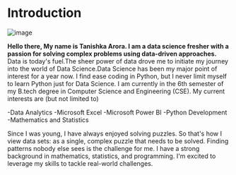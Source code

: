 # Introduction
                   
![image](https://github.com/Tanishka-Arora/Introduction/assets/119075273/ef580a3a-cb0a-4249-90b1-d399afa67977)



**Hello there,
My name is Tanishka Arora.
I am a  data science fresher with a passion for solving complex 
problems using data-driven approaches.**
Data is today's fuel.The sheer power of data drove me to initiate
my journey into the world of Data Science.Data Science has been my
major point of interest for a year now. I find ease coding in Python,
but I never limit myself to learn Python just for Data Science.
I am currently in the 6th semester of my B.tech degree in
Computer Science and Engineering (CSE).
My current interests are (but not limited to)

-Data Analytics 
-Microsoft Excel
-Microsoft Power BI
-Python Development
-Mathematics and Statistics 

 Since I was young, I have always enjoyed solving puzzles. So that's how I view data sets: as a single, complex puzzle that needs to be solved. Finding patterns nobody else sees is the challenge for me. I have a strong background in mathematics, statistics, and programming.  I'm excited to leverage my skills to tackle real-world challenges.
